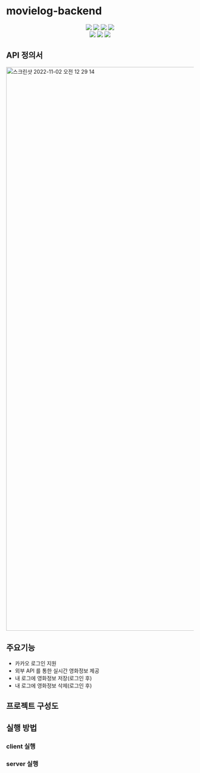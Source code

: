 # movielog-backend
<div align=center> 
  <img src="https://img.shields.io/badge/Java-007396?style=for-the-badge&logo=OpenJDK&logoColor=white">
  <img src="https://img.shields.io/badge/springboot-6DB33F?style=for-the-badge&logo=springboot&logoColor=black">
  <img src="https://img.shields.io/badge/springsecurity-6DB33F?style=for-the-badge&logo=springsecurity&logoColor=black">
  <img src="https://img.shields.io/badge/mysql-4479A1?style=for-the-badge&logo=mysql&logoColor=black">
  <br>
  <img src="https://img.shields.io/badge/hibernate-59666C?style=for-the-badge&logo=hibernate&logoColor=black">
  <img src="https://img.shields.io/badge/junit5-25A162?style=for-the-badge&logo=junit5&logoColor=black">
  <img src="https://img.shields.io/badge/gradle-02303A?style=for-the-badge&logo=gradle&logoColor=black">
  </br>
</div>

## API 정의서
<img width="1517" alt="스크린샷 2022-11-02 오전 12 29 14" src="https://user-images.githubusercontent.com/59434443/199272851-60e453be-bb16-44ed-ae55-0c4a639a6137.png">

## 주요기능
- 카카오 로그인 지원
- 외부 API 를 통한 실시간 영화정보 제공
- 내 로그에 영화정보 저장(로그인 후)
- 내 로그에 영화정보 삭제(로그인 후)

## 프로젝트 구성도

## 실행 방법
### client 실행

### server 실행
